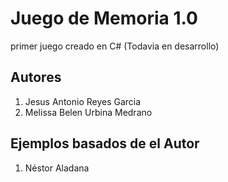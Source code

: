 # Juego de Memoria 1.0
primer juego creado en C# (Todavia en desarrollo)

## Autores

1. Jesus Antonio Reyes Garcia
2. Melissa Belen Urbina Medrano

## Ejemplos basados de el Autor 

1. Néstor Aladana